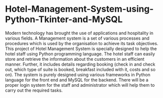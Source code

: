 # Hotel-Management-System-using-Python-Tkinter-and-MySQL

Modern technology has brought the use of applications and hospitality in various fields. A Management system is a set of various processes and procedures which is used by the organisation to achieve its task objectives. This project of Hotel Management System is specially designed to help the hotel staff using Python programming language. The hotel staff can easily store and retrieve the information about the customers in an efficient manner. Further, it includes details regarding booking (check in and check out, which type of suite is booked, breakfast included with it, costs and so on). The system is purely designed using various frameworks in Python language for the front end and MySQL for the backend. There will be a proper login system for the staff and administrator which will help them to carry out the required tasks.
